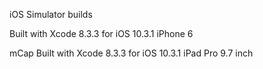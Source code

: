 iOS Simulator builds

Built with Xcode 8.3.3 for iOS 10.3.1 iPhone 6

mCap
Built with Xcode 8.3.3 for iOS 10.3.1 iPad Pro 9.7 inch
